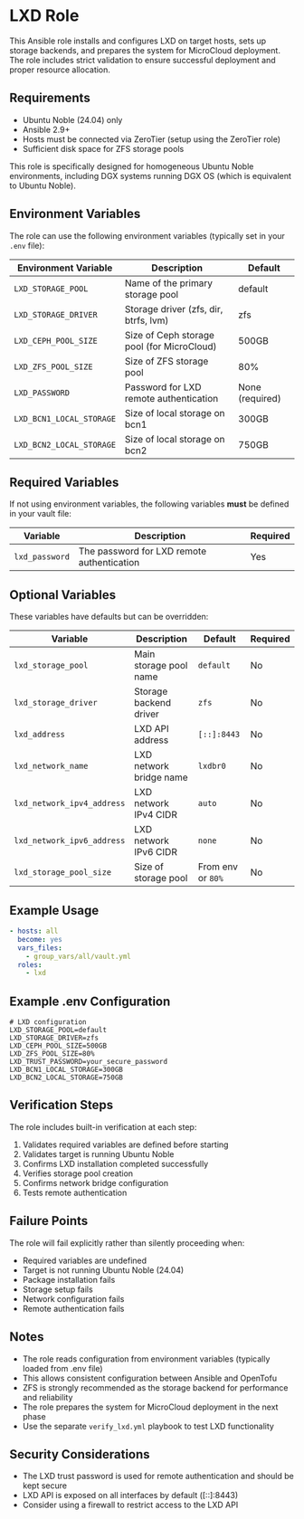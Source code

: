 # LXD Role

This Ansible role installs and configures LXD on target hosts, sets up storage backends, and prepares the system for MicroCloud deployment. The role includes strict validation to ensure successful deployment and proper resource allocation.

## Requirements

- Ubuntu Noble (24.04) only
- Ansible 2.9+
- Hosts must be connected via ZeroTier (setup using the ZeroTier role)
- Sufficient disk space for ZFS storage pools

This role is specifically designed for homogeneous Ubuntu Noble environments, including DGX systems running DGX OS (which is equivalent to Ubuntu Noble).

## Environment Variables

The role can use the following environment variables (typically set in your `.env` file):

| Environment Variable | Description | Default |
|------------|-------------|---------|
| `LXD_STORAGE_POOL` | Name of the primary storage pool | default |
| `LXD_STORAGE_DRIVER` | Storage driver (zfs, dir, btrfs, lvm) | zfs |
| `LXD_CEPH_POOL_SIZE` | Size of Ceph storage pool (for MicroCloud) | 500GB |
| `LXD_ZFS_POOL_SIZE` | Size of ZFS storage pool | 80% |
| `LXD_PASSWORD` | Password for LXD remote authentication | None (required) |
| `LXD_BCN1_LOCAL_STORAGE` | Size of local storage on bcn1 | 300GB |
| `LXD_BCN2_LOCAL_STORAGE` | Size of local storage on bcn2 | 750GB |

## Required Variables

If not using environment variables, the following variables **must** be defined in your vault file:

| Variable | Description | Required |
|----------|-------------|----------|
| `lxd_password` | The password for LXD remote authentication | Yes |

## Optional Variables

These variables have defaults but can be overridden:

| Variable | Description | Default | Required |
|----------|-------------|---------|----------|
| `lxd_storage_pool` | Main storage pool name | `default` | No |
| `lxd_storage_driver` | Storage backend driver | `zfs` | No |
| `lxd_address` | LXD API address | `[::]:8443` | No |
| `lxd_network_name` | LXD network bridge name | `lxdbr0` | No |
| `lxd_network_ipv4_address` | LXD network IPv4 CIDR | `auto` | No |
| `lxd_network_ipv6_address` | LXD network IPv6 CIDR | `none` | No |
| `lxd_storage_pool_size` | Size of storage pool | From env or `80%` | No |

## Example Usage

```yaml
- hosts: all
  become: yes
  vars_files:
    - group_vars/all/vault.yml
  roles:
    - lxd
```

## Example .env Configuration

```
# LXD configuration
LXD_STORAGE_POOL=default
LXD_STORAGE_DRIVER=zfs
LXD_CEPH_POOL_SIZE=500GB
LXD_ZFS_POOL_SIZE=80%
LXD_TRUST_PASSWORD=your_secure_password
LXD_BCN1_LOCAL_STORAGE=300GB
LXD_BCN2_LOCAL_STORAGE=750GB
```

## Verification Steps

The role includes built-in verification at each step:

1. Validates required variables are defined before starting
2. Validates target is running Ubuntu Noble
3. Confirms LXD installation completed successfully
4. Verifies storage pool creation
5. Confirms network bridge configuration
6. Tests remote authentication

## Failure Points

The role will fail explicitly rather than silently proceeding when:

- Required variables are undefined
- Target is not running Ubuntu Noble (24.04)
- Package installation fails
- Storage setup fails
- Network configuration fails
- Remote authentication fails

## Notes

- The role reads configuration from environment variables (typically loaded from .env file)
- This allows consistent configuration between Ansible and OpenTofu
- ZFS is strongly recommended as the storage backend for performance and reliability
- The role prepares the system for MicroCloud deployment in the next phase
- Use the separate `verify_lxd.yml` playbook to test LXD functionality

## Security Considerations

- The LXD trust password is used for remote authentication and should be kept secure
- LXD API is exposed on all interfaces by default ([::]:8443)
- Consider using a firewall to restrict access to the LXD API